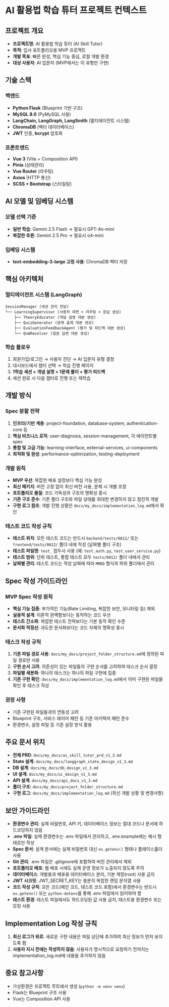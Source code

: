 # AI 활용법 학습 튜터 프로젝트 컨텍스트

## 프로젝트 개요
- **프로젝트명**: AI 활용법 학습 튜터 (AI Skill Tutor)
- **목적**: 입사 포트폴리오용 MVP 프로젝트
- **개발 목표**: 빠른 완성, 핵심 기능 중심, 로컬 개발 환경
- **대상 사용자**: AI 입문자 (MVP에서는 이 유형만 구현)

## 기술 스택

### 백엔드
- **Python Flask** (Blueprint 기반 구조)
- **MySQL 8.0** (PyMySQL 사용)
- **LangChain, LangGraph, LangSmith** (멀티에이전트 시스템)
- **ChromaDB** (벡터 데이터베이스)
- **JWT** 인증, **bcrypt** 암호화

### 프론트엔드
- **Vue 3** (Vite + Composition API)
- **Pinia** (상태관리)
- **Vue Router** (라우팅)
- **Axios** (HTTP 통신)
- **SCSS + Bootstrap** (스타일링)

## AI 모델 및 임베딩 시스템

### 모델 선택 기준
- **일반 학습**: Gemini 2.5 Flash → 필요시 GPT-4o-mini
- **복잡한 추론**: Gemini 2.5 Pro → 필요시 o4-mini

### 임베딩 시스템
- **text-embedding-3-large 고정 사용**: ChromaDB 벡터 저장

## 핵심 아키텍처

### 멀티에이전트 시스템 (LangGraph)
```
SessionManager (세션 관리 전담)
└── LearningSupervisor (사용자 대면 + 라우팅 + 응답 생성)
    ├── TheoryEducator (개념 설명 대본 생성)
    ├── QuizGenerator (문제 출제 대본 생성)
    ├── EvaluationFeedbackAgent (평가 및 피드백 대본 생성)
    └── QnAResolver (질문 답변 대본 생성)
```

### 학습 플로우
1. 회원가입/로그인 → 사용자 진단 → AI 입문자 유형 결정
2. 대시보드에서 챕터 선택 → 학습 진행 페이지
3. **1학습 세션 = 개념 설명 + 1문제 풀이 + 평가 피드백**
4. 세션 완료 시 다음 챕터로 진행 또는 재학습

## 개발 방식

### Spec 분할 전략
1. **인프라/기반 계층**: project-foundation, database-system, authentication-core 등
2. **핵심 비즈니스 로직**: user-diagnosis, session-management, 각 에이전트별 spec
3. **통합 및 고급 기능**: learning-interface, external-services, ui-components
4. **최적화 및 완성**: performance-optimization, testing-deployment

### 개발 원칙
- **MVP 우선**: 복잡한 배포 설정보다 핵심 기능 완성
- **최신 패키지**: 버전 고정 없이 최신 버전 사용, 문제 시 개별 조정
- **포트폴리오 품질**: 코드 가독성과 구조의 명확성 중시
- **기존 구조 준수**: 기존 폴더 구조와 파일 상태를 최대한 변경하지 않고 점진적 개발
- **구현 로그 참조**: 개발 진행 상황은 `docs/my_docs/implementation_log.md`에서 확인

### 테스트 코드 작성 규칙
- **테스트 위치**: 모든 테스트 코드는 반드시 `backend/tests/0812/` 또는 `frontend/tests/0812/` 폴더 내에 작성 (날짜별 폴더 구조)
- **테스트 파일명**: `test_` 접두사 사용 (예: `test_auth.py`, `test_user_service.py`)
- **테스트 범위**: 단위 테스트, 통합 테스트 모두 `tests/0812/` 폴더 내에서 관리
- **날짜별 관리**: 테스트 코드는 작성 날짜에 따라 `MMDD` 형식의 하위 폴더에서 관리

## Spec 작성 가이드라인

### MVP Spec 작성 원칙
- **핵심 기능 집중**: 부가적인 기능(Rate Limiting, 복잡한 보안, 모니터링 등) 제외
- **실용적 설계**: 이론적 완벽함보다는 동작하는 코드 우선
- **테스트 간소화**: 복잡한 테스트 전략보다는 기본 동작 확인 수준
- **문서화 적정선**: 과도한 문서화보다는 코드 자체의 명확성 중시

### 태스크 작성 규칙
1. **기존 파일 경로 사용**: `docs/my_docs/project_folder_structure.md`에 정의된 파일 경로만 사용
2. **구현 순서 고려**: 의존성이 있는 파일들의 구현 순서를 고려하여 태스크 순서 결정
3. **파일별 세분화**: 하나의 태스크는 하나의 파일 구현에 집중
4. **기존 구현 확인**: `docs/my_docs/implementation_log.md`에서 이미 구현된 파일들 확인 후 태스크 작성

### 권장 사항
- 기존 구현된 파일들과의 연동성 고려
- Blueprint 구조, 서비스 레이어 패턴 등 기존 아키텍처 패턴 준수
- 환경변수, 설정 파일 등 기존 설정 방식 활용

## 주요 문서 위치
- **전체 PRD**: `docs/my_docs/ai_skill_tutor_prd_v1_3.md`
- **State 설계**: `docs/my_docs/langgraph_state_design_v1_3.md`
- **DB 설계**: `docs/my_docs/db_design_v1_3.md`
- **UI 설계**: `docs/my_docs/ui_design_v1_3.md`
- **API 설계**: `docs/my_docs/api_docs_v1_3.md`
- **폴더 구조**: `docs/my_docs/project_folder_structure.md`
- **구현 로그**: `docs/my_docs/implementation_log.md` (최신 개발 상황 및 변경사항)

## 보안 가이드라인
- **환경변수 관리**: 실제 비밀번호, API 키, 데이터베이스 정보는 절대 코드나 문서에 하드코딩하지 않음
- **.env 파일**: 실제 환경변수는 .env 파일에서 관리하고, .env.example에는 예시 형태로만 작성
- **Spec 문서**: 설계 문서에는 실제 비밀번호 대신 `os.getenv()` 형태나 플레이스홀더 사용
- **Git 관리**: .env 파일은 .gitignore에 포함하여 버전 관리에서 제외
- **포트폴리오 배포**: 웹 배포 시에도 실제 운영 정보가 노출되지 않도록 주의
- **데이터베이스**: 개발용과 배포용 데이터베이스 분리, 기본 계정(root) 사용 금지
- **JWT 시크릿**: JWT_SECRET_KEY는 충분히 복잡한 랜덤 문자열 사용
- **코드 작성 규칙**: 모든 코드(메인 코드, 테스트 코드 포함)에서 환경변수는 반드시 `os.getenv()` 또는 `python-dotenv`를 통해 .env 파일에서 읽어와야 함
- **테스트 환경**: 테스트 파일에서도 하드코딩된 값 사용 금지, 테스트용 환경변수 또는 모킹 사용

## Implementation Log 작성 규칙

1. **최신 로그가 위로**: 새로운 구현 내용은 파일 상단에 추가하여 최신 정보가 먼저 보이도록 함
2. **사용자 지시 전에는 작성하지 않음**: 사용자가 명시적으로 요청하기 전까지는 implementation_log.md에 내용을 추가하지 않음

## 중요 참고사항
- 가상환경은 프로젝트 루트에서 생성 (`python -m venv venv`)
- Flask는 Blueprint 구조 사용
- Vue는 Composition API 사용
